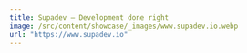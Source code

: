 ```yaml
---
title: Supadev – Development done right
image: /src/content/showcase/_images/www.supadev.io.webp
url: "https://www.supadev.io"
---
```

